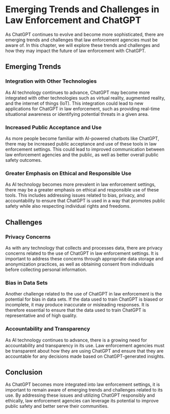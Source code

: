 Emerging Trends and Challenges in Law Enforcement and ChatGPT
================================================================================================================

As ChatGPT continues to evolve and become more sophisticated, there are emerging trends and challenges that law enforcement agencies must be aware of. In this chapter, we will explore these trends and challenges and how they may impact the future of law enforcement with ChatGPT.

Emerging Trends
---------------

### Integration with Other Technologies

As AI technology continues to advance, ChatGPT may become more integrated with other technologies such as virtual reality, augmented reality, and the internet of things (IoT). This integration could lead to new applications for ChatGPT in law enforcement, such as providing real-time situational awareness or identifying potential threats in a given area.

### Increased Public Acceptance and Use

As more people become familiar with AI-powered chatbots like ChatGPT, there may be increased public acceptance and use of these tools in law enforcement settings. This could lead to improved communication between law enforcement agencies and the public, as well as better overall public safety outcomes.

### Greater Emphasis on Ethical and Responsible Use

As AI technology becomes more prevalent in law enforcement settings, there may be a greater emphasis on ethical and responsible use of these tools. This includes addressing issues related to bias, privacy, and accountability to ensure that ChatGPT is used in a way that promotes public safety while also respecting individual rights and freedoms.

Challenges
----------

### Privacy Concerns

As with any technology that collects and processes data, there are privacy concerns related to the use of ChatGPT in law enforcement settings. It is important to address these concerns through appropriate data storage and anonymization practices, as well as obtaining consent from individuals before collecting personal information.

### Bias in Data Sets

Another challenge related to the use of ChatGPT in law enforcement is the potential for bias in data sets. If the data used to train ChatGPT is biased or incomplete, it may produce inaccurate or misleading responses. It is therefore essential to ensure that the data used to train ChatGPT is representative and of high quality.

### Accountability and Transparency

As AI technology continues to advance, there is a growing need for accountability and transparency in its use. Law enforcement agencies must be transparent about how they are using ChatGPT and ensure that they are accountable for any decisions made based on ChatGPT-generated insights.

Conclusion
----------

As ChatGPT becomes more integrated into law enforcement settings, it is important to remain aware of emerging trends and challenges related to its use. By addressing these issues and utilizing ChatGPT responsibly and ethically, law enforcement agencies can leverage its potential to improve public safety and better serve their communities.

